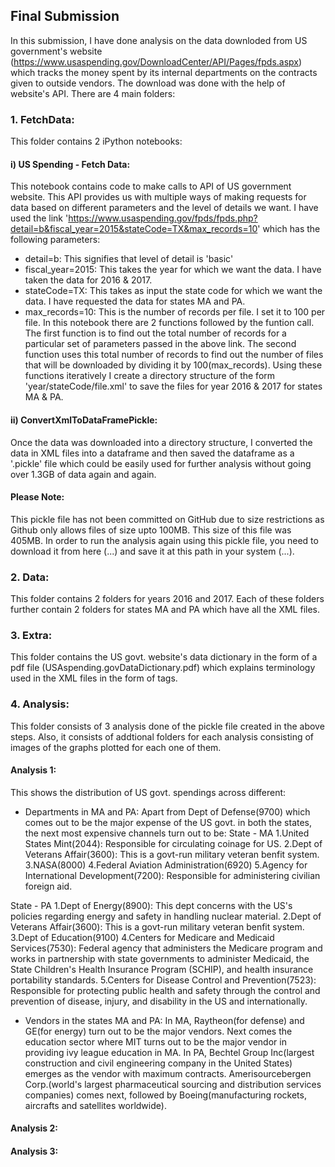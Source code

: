 ## Final Submission
In this submission, I have done analysis on the data downloded from US government's website (https://www.usaspending.gov/DownloadCenter/API/Pages/fpds.aspx) which tracks the money spent by its internal departments on the contracts given to outside vendors. The download was done with the help of website's API. There are 4 main folders:
### 1. FetchData:
This folder contains 2 iPython notebooks:<br>
#### i) US Spending - Fetch Data: 
This notebook contains code to make calls to API of US government website. This API provides us with multiple ways of making requests for data based on different parameters and the level of details we want. I have used the link 'https://www.usaspending.gov/fpds/fpds.php?detail=b&fiscal_year=2015&stateCode=TX&max_records=10' which has the following parameters:
- detail=b: 
This signifies that level of detail is 'basic'
- fiscal_year=2015: 
This takes the year for which we want the data. I have taken the data for 2016 & 2017.
- stateCode=TX: 
This takes as input the state code for which we want the data. I have requested the data for states MA and PA.
- max_records=10: 
This is the number of records per file. I set it to 100 per file.
In this notebook there are 2 functions followed by the funtion call. The first function is to find out the total number of records for a particular set of parameters passed in the above link. The second function uses this total number of records to find out the number of files that will be downloaded by dividing it by 100(max_records). Using these functions iteratively I create a directory structure of the form 'year/stateCode/file.xml' to save the files for year 2016 & 2017 for states MA & PA.

#### ii) ConvertXmlToDataFramePickle: 
Once the data was downloaded into a directory structure, I converted the data in XML files into a dataframe and then saved the dataframe as a '.pickle' file which could be easily used for further analysis without going over 1.3GB of data again and again. 
#### Please Note:
This pickle file has not been committed on GitHub due to size restrictions as Github only allows files of size upto 100MB. This size of this file was 405MB. In order to run the analysis again using this pickle file, you need to download it from here (...) and save it at this path in your system (...).

### 2. Data:
This folder contains 2 folders for years 2016 and 2017. Each of these folders further contain 2 folders for states MA and PA which have all the XML files. 

### 3. Extra:
This folder contains the US govt. website's data dictionary in the form of a pdf file (USAspending.govDataDictionary.pdf) which explains terminology used in the XML files in the form of tags.  

### 4. Analysis:
This folder consists of 3 analysis done of the pickle file created in the above steps. Also, it consists of addtional folders for each analysis consisting of images of the graphs plotted for each one of them.
#### Analysis 1:
This shows the distribution of US govt. spendings across different:<br> 
- Departments in MA and PA:
Apart from Dept of Defense(9700) which comes out to be the major expense of the US govt. in both the states, the next most expensive channels turn out to be:
State - MA
1.United States Mint(2044): Responsible for circulating coinage for US.
2.Dept of Veterans Affair(3600): This is a govt-run military veteran benfit system.
3.NASA(8000)
4.Federal Aviation Administration(6920)
5.Agency for International Development(7200): Responsible for administering civilian foreign aid.

State - PA
1.Dept of Energy(8900): This dept concerns with the US's policies regarding energy and safety in handling nuclear material.
2.Dept of Veterans Affair(3600): This is a govt-run military veteran benfit system.
3.Dept of Education(9100)
4.Centers for Medicare and Medicaid Services(7530): Federal agency that administers the Medicare program and works in partnership with state governments to administer Medicaid, the State Children's Health Insurance Program (SCHIP), and health insurance portability standards.
5.Centers for Disease Control and Prevention(7523): Responsible for protecting public health and safety through the control and prevention of disease, injury, and disability in the US and internationally.

- Vendors in the states MA and PA:
In MA, Raytheon(for defense) and GE(for energy) turn out to be the major vendors. Next comes the education sector where MIT turns out to be the major vendor in providing ivy league education in MA. 
In PA, Bechtel Group Inc(largest construction and civil engineering company in the United States) emerges as the vendor with maximum contracts. Amerisourcebergen Corp.(world's largest pharmaceutical sourcing and distribution services companies) comes next, followed by Boeing(manufacturing rockets, aircrafts and satellites worldwide).

#### Analysis 2:

#### Analysis 3:
